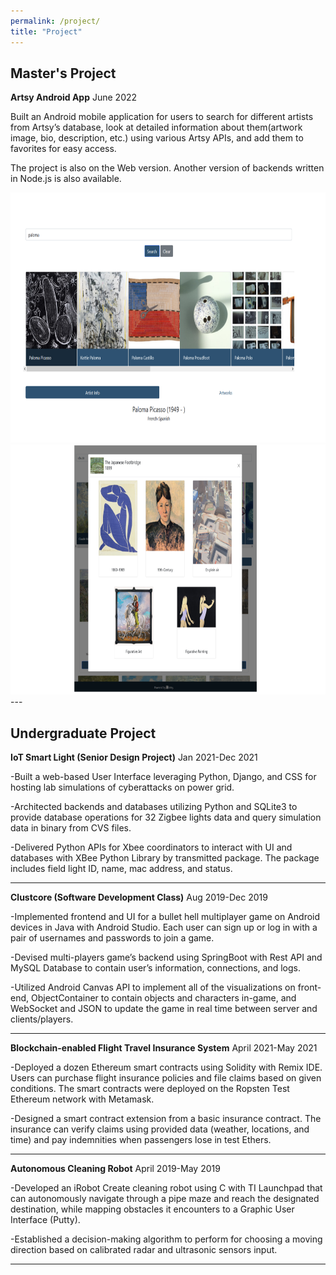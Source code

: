 ```yaml
---
permalink: /project/
title: "Project"
---
```


Master's Project 
---
**Artsy Android App**											 	                                                                    June 2022

Built an Android mobile application for users to search for different artists from Artsy’s database, look at detailed information about them(artwork image, bio, description, etc.) using various Artsy APIs, and add them to favorites for easy access.

The project is also on the Web version. Another version of backends written in Node.js is also available.

<img src="/assets/images/ArtsyImage.png" alt="Artsy Web Site Demo Image" style="height: 400px; width:700px;"/>
<img src="/assets/images/ArtsyImage2.png" alt="Artsy Web Site Demo Image" style="height: 400px; width:700px;"/>
---


Undergraduate Project
---
**IoT Smart Light (Senior Design Project)**					                                                              Jan 2021-Dec 2021

-Built a web-based User Interface leveraging Python, Django, and CSS for hosting lab simulations of cyberattacks on power grid.

-Architected backends and databases utilizing Python and SQLite3 to provide database operations for 32 Zigbee lights data and query simulation data in binary from CVS files.

-Delivered Python APIs for Xbee coordinators to interact with UI and databases with XBee Python Library by transmitted package. The package includes field light ID, name, mac address, and status. 

---

**Clustcore (Software Development Class)**					                                                              Aug 2019-Dec 2019

-Implemented frontend and UI for a bullet hell multiplayer game on Android devices in Java with Android Studio. Each user can sign up or log in with a pair of usernames and passwords to join a game. 

-Devised multi-players game’s backend using SpringBoot with Rest API  and MySQL Database to contain user’s information, connections, and logs.

-Utilized Android Canvas API to implement all of the visualizations on front-end, ObjectContainer to contain objects and characters in-game, and WebSocket and JSON to update the game in real time between server and clients/players. 

---

**Blockchain-enabled Flight Travel Insurance System**		                                                         April 2021-May 2021

-Deployed a dozen Ethereum smart contracts using Solidity with Remix IDE.  Users can purchase flight insurance policies and file claims based on given conditions. The smart contracts were deployed on the Ropsten Test Ethereum network with Metamask. 

-Designed a  smart contract extension from a basic insurance contract. The insurance can verify claims using provided data (weather, locations, and time) and pay indemnities when passengers lose in test Ethers. 

---

**Autonomous Cleaning Robot**							                                                                        April 2019-May 2019

-Developed an iRobot Create cleaning robot using C with TI Launchpad that can autonomously navigate through a pipe maze and reach the designated destination, while mapping obstacles it encounters to a Graphic User Interface (Putty).

-Established a decision-making algorithm to perform for choosing a moving direction based on calibrated radar and ultrasonic sensors input. 

---
